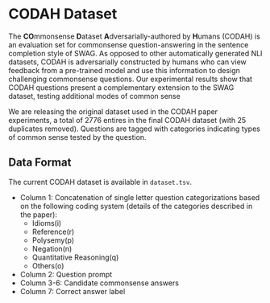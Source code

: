 # CODAH Dataset
The **CO**mmonsense **D**ataset **A**dversarially-authored by **H**umans (CODAH) is an evaluation set for commonsense question-answering in the sentence completion style of SWAG. 
As opposed to other automatically generated NLI datasets, CODAH is adversarially constructed by humans who can view feedback from a pre-trained model and use this information to design challenging commonsense questions.
Our experimental results show that CODAH questions present a complementary extension to the SWAG dataset, testing additional modes of common sense

We are releasing the original dataset used in the CODAH paper experiments, a total of 2776 entires in the final CODAH dataset (with 25 duplicates removed). 
Questions are tagged with categories indicating types of common sense tested by the question.

## Data Format
The current CODAH dataset is available in `dataset.tsv`.
* Column 1: Concatenation of single letter question categorizations based on the following coding system (details of the categories described in the paper):
	* Idioms(i)
	* Reference(r)
	* Polysemy(p)
	* Negation(n)
	* Quantitative Reasoning(q)
	* Others(o)
* Column 2: Question prompt
* Column 3-6: Candidate commonsense answers
* Column 7: Correct answer label


